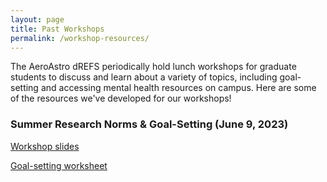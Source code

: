 ```yaml
---
layout: page
title: Past Workshops 
permalink: /workshop-resources/
---
```


The AeroAstro dREFS periodically hold lunch workshops for graduate students to discuss and learn about a variety of topics, including goal-setting and accessing mental health resources on campus. Here are some of the resources we've developed for our workshops!

### Summer Research Norms & Goal-Setting (June 9, 2023)

[Workshop slides](../assets/summer_research_slides_060923.pdf)

[Goal-setting worksheet](../assets/goal_setting_printable.pdf)

